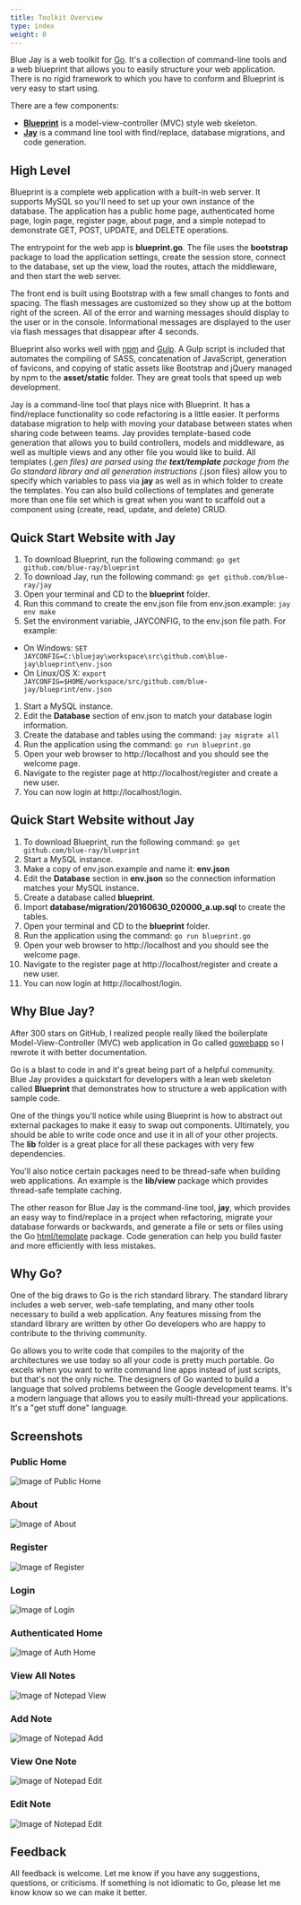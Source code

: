 ```yaml
---
title: Toolkit Overview
type: index
weight: 0
---
```


Blue Jay is a web toolkit for [Go](https://golang.org/). It's a collection of command-line tools and a web blueprint that allows you to easily structure your web application. There is no rigid framework to which you have to conform and Blueprint is very easy to start using.

There are a few components:

- [**Blueprint**](https://github.com/blue-jay/blueprint) is a model-view-controller (MVC) style web skeleton.
- [**Jay**](https://github.com/blue-jay/jay) is a command line tool with find/replace, database migrations, and code generation.

## High Level

Blueprint is a complete web application with a built-in web server.
It supports MySQL so you'll need to set up your own instance of the database.
The application has a public home page, authenticated home page, login page, register page,
about page, and a simple notepad to demonstrate GET, POST, UPDATE, and DELETE operations.

The entrypoint for the web app is **blueprint.go**. The file uses the **bootstrap** package
to load the application settings, create the session store, connect to the database,
set up the view, load the routes, attach the middleware, and then start the web server.

The front end is built using Bootstrap with a few small changes to fonts and spacing. The flash 
messages are customized so they show up at the bottom right of the screen. All of the error and
warning messages should display to the 
user or in the console. Informational messages are displayed to the user via 
flash messages that disappear after 4 seconds.

Blueprint also works well with [npm](https://www.npmjs.com/) and
[Gulp](http://gulpjs.com/). A Gulp script is
included that automates the compiling of SASS, concatenation of JavaScript,
generation of favicons, and copying of static assets like Bootstrap and jQuery
managed by npm to the **asset/static** folder. They are great tools that speed up
web development.

Jay is a command-line tool that plays nice with Blueprint. It has a find/replace
functionality so code refactoring is a little easier. It performs database
migration to help with moving your database between states when sharing code
between teams. Jay provides template-based code generation that allows you to
build controllers, models and middleware, as well as multiple views and any
other file you would like to build. All templates (*.gen files) are parsed using
the **text/template** package from the Go standard library and all generation
instructions (*.json files) allow you to specify which variables to pass via
**jay** as well as in which folder to create the templates. You can also build
collections of templates and generate more than one file set which is great when
you want to scaffold out a component using (create, read, update, and delete)
CRUD.

## Quick Start Website with Jay

1. To download Blueprint, run the following command: `go get github.com/blue-ray/blueprint`
1. To download Jay, run the following command: `go get github.com/blue-ray/jay`
1. Open your terminal and CD to the **blueprint** folder.
1. Run this command to create the env.json file from env.json.example: `jay env make`
1. Set the environment variable, JAYCONFIG, to the env.json file path. For example:
  * On Windows: `SET JAYCONFIG=C:\bluejay\workspace\src\github.com\blue-jay\blueprint\env.json`
  * On Linux/OS X: `export JAYCONFIG=$HOME/workspace/src/github.com/blue-jay/blueprint/env.json`
1. Start a MySQL instance.
1. Edit the **Database** section of env.json to match your database login information.
1. Create the database and tables using the command: `jay migrate all`
1. Run the application using the command: `go run blueprint.go`
1. Open your web browser to http://localhost and you should see the welcome page.
1. Navigate to the register page at http://localhost/register and create a new user.
1. You can now login at http://localhost/login.

## Quick Start Website without Jay

1. To download Blueprint, run the following command: `go get github.com/blue-ray/blueprint`
1. Start a MySQL instance.
1. Make a copy of env.json.example and name it: **env.json**
1. Edit the **Database** section in **env.json** so the connection information matches your MySQL instance.
1. Create a database called **blueprint**.
1. Import **database/migration/20160630_020000_a.up.sql** to create the tables.
1. Open your terminal and CD to the **blueprint** folder.
1. Run the application using the command: `go run blueprint.go`
1. Open your web browser to http://localhost and you should see the welcome page.
1. Navigate to the register page at http://localhost/register and create a new user.
1. You can now login at http://localhost/login.

## Why Blue Jay?

After 300 stars on GitHub, I realized people really liked the boilerplate 
Model-View-Controller (MVC) web application in Go called
[gowebapp](https://github.com/josephspurrier/gowebapp) so I rewrote it with
better documentation.

Go is a blast to code in and it's great being part of a helpful community.
Blue Jay provides a quickstart for developers with a lean web skeleton called
**Blueprint** that demonstrates how to structure a web application with sample
code.

One of the things you'll notice while using Blueprint is how to abstract out
external packages to make it easy to swap out components. Ultimately, you should
be able to write code once and use it in all of your other projects. The **lib**
folder is a great place for all these packages with very few dependencies.

You'll also notice certain packages need to be thread-safe when building web applications.
An example is the **lib/view** package which provides thread-safe template caching.

The other reason for Blue Jay is the command-line tool, **jay**, which provides an easy way
to find/replace in a project when refactoring, migrate your database forwards or backwards, and
generate a file or sets or files using the Go [html/template](https://golang.org/pkg/html/template/)
package. Code generation can help you build faster and more efficiently with less mistakes.

## Why Go?

One of the big draws to Go is the rich standard library. The standard library includes a web server,
web-safe templating, and
many other tools necessary to build a web application. Any features missing from the standard library are
written by other Go developers who are happy to contribute to the thriving community.

Go allows you to write code that compiles to the majority of the architectures we use today so all your
code is pretty much portable. Go excels when you want to write command line apps instead of just scripts,
but that's not the only niche.
The designers of Go wanted to build a language that solved problems between the Google development teams.
It's a modern language that allows you to easily multi-thread your applications. It's a "get stuff done"
language.

## Screenshots

### Public Home

![Image of Public Home](/images/home_anon.png)

### About

![Image of About](/images/about.png)

### Register

![Image of Register](/images/register.png)

### Login

![Image of Login](/images/login.png)

### Authenticated Home

![Image of Auth Home](/images/home_auth.png)

### View All Notes

![Image of Notepad View](/images/notepad_index.png)

### Add Note

![Image of Notepad Add](/images/notepad_create.png)

### View One Note

![Image of Notepad Edit](/images/notepad_view.png)

### Edit Note

![Image of Notepad Edit](/images/notepad_edit.png)

## Feedback

All feedback is welcome. Let me know if you have any suggestions, questions, or criticisms. 
If something is not idiomatic to Go, please let me know know so we can make it better.